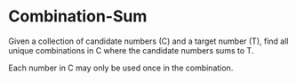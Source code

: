 # Combination-Sum

Given a collection of candidate numbers (C) and a target number (T), find all unique combinations in C where the candidate numbers sums to T.

Each number in C may only be used once in the combination.
